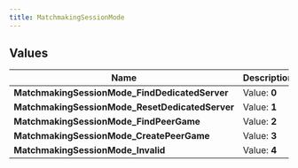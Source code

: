 ```yaml
---
title: MatchmakingSessionMode
---
```


## Values
| Name | Description |
| ---- | ----------- |
| **MatchmakingSessionMode_FindDedicatedServer** | Value: **0** |
| **MatchmakingSessionMode_ResetDedicatedServer** | Value: **1** |
| **MatchmakingSessionMode_FindPeerGame** | Value: **2** |
| **MatchmakingSessionMode_CreatePeerGame** | Value: **3** |
| **MatchmakingSessionMode_Invalid** | Value: **4** |

